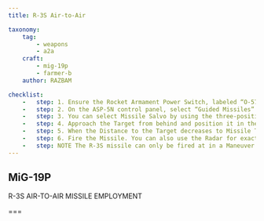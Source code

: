 ```yaml
---
title: R-3S Air-to-Air

taxonomy:
    tag:
        - weapons
        - a2a
    craft: 
        - mig-19p
        - farmer-b
    author: RAZBAM

checklist:
    -   step: 1. Ensure the Rocket Armament Power Switch, labeled “O-57K” (Р.С) is switched On. 
    -   step: 2. On the ASP-5N control panel, select “Guided Missiles” (УР) After this, the tracking Audio of the R-3S Seeker Head is heard on in the Helmet Earphones. 
    -   step: 3. You can select Missile Salvo by using the three-position Salvo switch above the ORO-57K Control Panel. AUTO - Both Missiles will be fired in an interval of 1.2 seconds. <br />1RO - A single Missile will be fired with every press of the Trigger. <br />4RO - Not operational when employing R-3S. 
    -   step: 4. Approach the Target from behind and position it in the center of the ASP-5N reticle. 
    -   step: 5. When the Distance to the Target decreases to Missile Tracking Range, the Tracking Tone increases in Volume and Pitch, indicating a correct Seeker Lock.  
    -   step: 6. Fire the Missile. You can also use the Radar for exact measure of Missile Employment ranges. 
    -   step: NOTE The R-3S missile can only be fired at in a Maneuver of 2 Gs or less. 
---
```


## MiG-19P 
R-3S AIR-TO-AIR MISSILE EMPLOYMENT 

===


